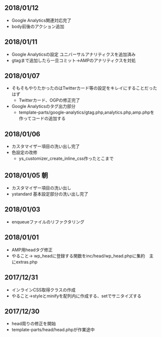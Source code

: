 ## 2018/01/12
- Google Analytics関連対応完了
- body前後のアクション追加

## 2018/01/11
- Google Analyticsの設定 ユニバーサルアナリティクスを追加済み
- gtagまで追加したら一旦コミット→AMPのアナリティクスを対処

## 2018/01/07
- そもそもやりたかったのはTwitterカード等の設定をキレイにすることだったはず
  - Twitterカード、OGPの修正完了
- Google Analyticsのタグ出力部分
  - template-parts/google-analytics/gtag.php,analytics.php,amp.phpを作ってコードの追加する

## 2018/01/06
- カスタマイザー項目の洗い出し完了
- 色設定の改修
  - ys_customizer_create_inline_css作ったとこまで

## 2018/01/05 朝
- カスタマイザー項目の洗い出し
- ystandard 基本設定部分の洗い出し完了

## 2018/01/03
- enqueueファイルのリファクタリング

## 2018/01/01
- AMP用headタグ修正
- やること→ wp_headに登録する関数をinc/head/wp_head.phpに集約　主にextras.php

## 2017/12/31
- インラインCSS取得クラスの作成
- やること→styleとminifyを配列内に作成する、setでサニタイズする

## 2017/12/30
- head周りの修正を開始
- template-parts/head/head.phpが作業途中
